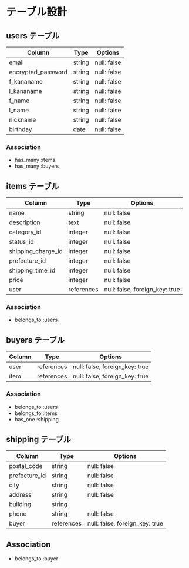 # テーブル設計

## users テーブル

| Column               | Type    | Options     |
| -------------------- | ------- | ----------- |
| email                |  string | null: false |
| encrypted_password   |  string | null: false |
| f_kananame           |  string | null: false |
| l_kananame           |  string | null: false |
| f_name               |  string | null: false |
| l_name               |  string | null: false |
| nickname             |  string | null: false |
| birthday             |    date | null: false |

### Association

- has_many :items
- has_many :buyers

## items テーブル

| Column             | Type       | Options                        |
| -----------------  | ---------- | ------------------------------ |
| name               |     string |                    null: false |
| description        |       text |                    null: false |
| category_id        |    integer |                    null: false |
| status_id          |    integer |                    null: false |
| shipping_charge_id |    integer |                    null: false |
| prefecture_id      |    integer |                    null: false |
| shipping_time_id   |    integer |                    null: false |
| price              |    integer |                    null: false |
| user               | references | null: false, foreign_key: true |

### Association

- belongs_to :users

## buyers テーブル

| Column     | Type       | Options                        |
| ---------- | ---------- | ------------------------------ |
| user       | references | null: false, foreign_key: true |
| item       | references | null: false, foreign_key: true |

### Association

- belongs_to :users
- belongs_to :items
- has_one :shipping

## shipping テーブル

| Column        | Type       | Options                        |
| ------------- | ---------- | ------------------------------ |
| postal_code   |     string |                    null: false |
| prefecture_id |     string |                    null: false |
| city          |     string |                    null: false |
| address       |     string |                    null: false |
| building      |     string |                                |
| phone         |     string |                    null: false |
| buyer         | references | null: false, foreign_key: true |
## Association

- belongs_to :buyer
